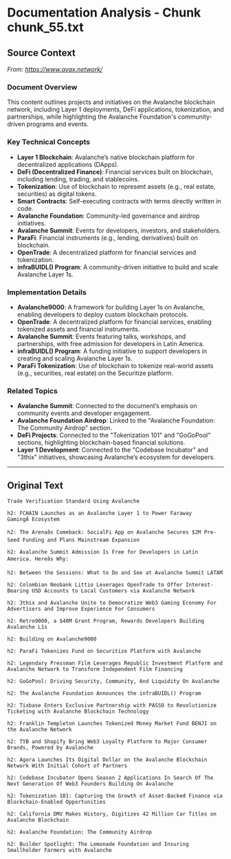 # Documentation Analysis - Chunk chunk_55.txt

## Source Context
*From: https://www.avax.network/*

### Document Overview  
This content outlines projects and initiatives on the Avalanche blockchain network, including Layer 1 deployments, DeFi applications, tokenization, and partnerships, while highlighting the Avalanche Foundation's community-driven programs and events.  

### Key Technical Concepts  
- **Layer 1 Blockchain**: Avalanche’s native blockchain platform for decentralized applications (DApps).  
- **DeFi (Decentralized Finance)**: Financial services built on blockchain, including lending, trading, and stablecoins.  
- **Tokenization**: Use of blockchain to represent assets (e.g., real estate, securities) as digital tokens.  
- **Smart Contracts**: Self-executing contracts with terms directly written in code.  
- **Avalanche Foundation**: Community-led governance and airdrop initiatives.  
- **Avalanche Summit**: Events for developers, investors, and stakeholders.  
- **ParaFi**: Financial instruments (e.g., lending, derivatives) built on blockchain.  
- **OpenTrade**: A decentralized platform for financial services and tokenization.  
- **infraBUIDL() Program**: A community-driven initiative to build and scale Avalanche Layer 1s.  

### Implementation Details  
- **Avalanche9000**: A framework for building Layer 1s on Avalanche, enabling developers to deploy custom blockchain protocols.  
- **OpenTrade**: A decentralized platform for financial services, enabling tokenized assets and financial instruments.  
- **Avalanche Summit**: Events featuring talks, workshops, and partnerships, with free admission for developers in Latin America.  
- **infraBUIDL() Program**: A funding initiative to support developers in creating and scaling Avalanche Layer 1s.  
- **ParaFi Tokenization**: Use of blockchain to tokenize real-world assets (e.g., securities, real estate) on the Securitize platform.  

### Related Topics  
- **Avalanche Summit**: Connected to the document’s emphasis on community events and developer engagement.  
- **Avalanche Foundation Airdrop**: Linked to the "Avalanche Foundation: The Community Airdrop" section.  
- **DeFi Projects**: Connected to the "Tokenization 101" and "GoGoPool" sections, highlighting blockchain-based financial solutions.  
- **Layer 1 Development**: Connected to the "Codebase Incubator" and "3thix" initiatives, showcasing Avalanche’s ecosystem for developers.

---

## Original Text
```
Trade Verification Standard Using Avalanche

h2: FCHAIN Launches as an Avalanche Layer 1 to Power Faraway GamingÂ Ecosystem

h2: The Arenaâs Comeback: SocialFi App on Avalanche Secures $2M Pre-Seed Funding and Plans Mainstream Expansion

h2: Avalanche Summit Admission Is Free for Developers in Latin America. Hereâs Why:

h2: Between the Sessions: What to Do and See at Avalanche Summit LATAM

h2: Colombian Neobank Littio Leverages OpenTrade to Offer Interest-Bearing USD Accounts to Local Customers via Avalanche Network

h2: 3thix and Avalanche Unite to Democratize Web3 Gaming Economy For Advertisers and Improve Experience For Consumers

h2: Retro9000, a $40M Grant Program, Rewards Developers Building Avalanche L1s

h2: Building on Avalanche9000

h2: ParaFi Tokenizes Fund on Securitize Platform with Avalanche

h2: Legendary Pressman Film Leverages Republic Investment Platform and Avalanche Network to Transform Independent Film Financing

h2: GoGoPool: Driving Security, Community, And Liquidity On Avalanche

h2: The Avalanche Foundation Announces the infraBUIDL() Program

h2: Tixbase Enters Exclusive Partnership with PASSO to Revolutionize Ticketing with Avalanche Blockchain Technology

h2: Franklin Templeton Launches Tokenized Money Market Fund BENJI on the Avalanche Network

h2: TYB and Shopify Bring Web3 Loyalty Platform to Major Consumer Brands, Powered by Avalanche

h2: Agora Launches Its Digital Dollar on the Avalanche Blockchain Network With Initial Cohort of Partners

h2: Codebase Incubator Opens Season 2 Applications In Search Of The Next Generation Of Web3 Founders Building On Avalanche

h2: Tokenization 101: Capturing the Growth of Asset-Backed Finance via Blockchain-Enabled Opportunities

h2: California DMV Makes History, Digitizes 42 Million Car Titles on Avalanche Blockchain

h2: Avalanche Foundation: The Community Airdrop

h2: Builder Spotlight: The Lemonade Foundation and Insuring Smallholder Farmers with Avalanche

```